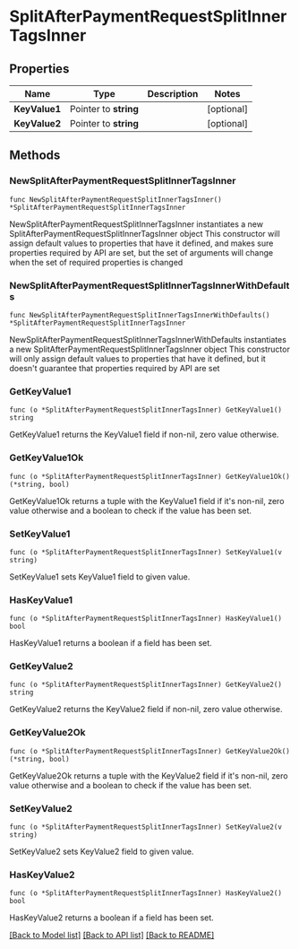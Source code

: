 # SplitAfterPaymentRequestSplitInnerTagsInner

## Properties

Name | Type | Description | Notes
------------ | ------------- | ------------- | -------------
**KeyValue1** | Pointer to **string** |  | [optional] 
**KeyValue2** | Pointer to **string** |  | [optional] 

## Methods

### NewSplitAfterPaymentRequestSplitInnerTagsInner

`func NewSplitAfterPaymentRequestSplitInnerTagsInner() *SplitAfterPaymentRequestSplitInnerTagsInner`

NewSplitAfterPaymentRequestSplitInnerTagsInner instantiates a new SplitAfterPaymentRequestSplitInnerTagsInner object
This constructor will assign default values to properties that have it defined,
and makes sure properties required by API are set, but the set of arguments
will change when the set of required properties is changed

### NewSplitAfterPaymentRequestSplitInnerTagsInnerWithDefaults

`func NewSplitAfterPaymentRequestSplitInnerTagsInnerWithDefaults() *SplitAfterPaymentRequestSplitInnerTagsInner`

NewSplitAfterPaymentRequestSplitInnerTagsInnerWithDefaults instantiates a new SplitAfterPaymentRequestSplitInnerTagsInner object
This constructor will only assign default values to properties that have it defined,
but it doesn't guarantee that properties required by API are set

### GetKeyValue1

`func (o *SplitAfterPaymentRequestSplitInnerTagsInner) GetKeyValue1() string`

GetKeyValue1 returns the KeyValue1 field if non-nil, zero value otherwise.

### GetKeyValue1Ok

`func (o *SplitAfterPaymentRequestSplitInnerTagsInner) GetKeyValue1Ok() (*string, bool)`

GetKeyValue1Ok returns a tuple with the KeyValue1 field if it's non-nil, zero value otherwise
and a boolean to check if the value has been set.

### SetKeyValue1

`func (o *SplitAfterPaymentRequestSplitInnerTagsInner) SetKeyValue1(v string)`

SetKeyValue1 sets KeyValue1 field to given value.

### HasKeyValue1

`func (o *SplitAfterPaymentRequestSplitInnerTagsInner) HasKeyValue1() bool`

HasKeyValue1 returns a boolean if a field has been set.

### GetKeyValue2

`func (o *SplitAfterPaymentRequestSplitInnerTagsInner) GetKeyValue2() string`

GetKeyValue2 returns the KeyValue2 field if non-nil, zero value otherwise.

### GetKeyValue2Ok

`func (o *SplitAfterPaymentRequestSplitInnerTagsInner) GetKeyValue2Ok() (*string, bool)`

GetKeyValue2Ok returns a tuple with the KeyValue2 field if it's non-nil, zero value otherwise
and a boolean to check if the value has been set.

### SetKeyValue2

`func (o *SplitAfterPaymentRequestSplitInnerTagsInner) SetKeyValue2(v string)`

SetKeyValue2 sets KeyValue2 field to given value.

### HasKeyValue2

`func (o *SplitAfterPaymentRequestSplitInnerTagsInner) HasKeyValue2() bool`

HasKeyValue2 returns a boolean if a field has been set.


[[Back to Model list]](../README.md#documentation-for-models) [[Back to API list]](../README.md#documentation-for-api-endpoints) [[Back to README]](../README.md)



